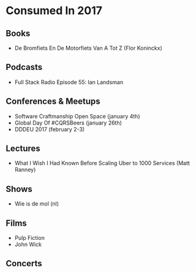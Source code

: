 # Consumed In 2017


## Books

- De Bromfiets En De Motorfiets Van A Tot Z (Flor Koninckx)


## Podcasts

- Full Stack Radio Episode 55: Ian Landsman


## Conferences & Meetups

- Software Craftmanship Open Space (january 4th)
- Global Day Of #CQRSBeers (january 26th)
- DDDEU 2017 (february 2-3)


## Lectures

- What I Wish I Had Known Before Scaling Uber to 1000 Services (Matt Ranney)


## Shows

- Wie is de mol (nl)


## Films

- Pulp Fiction
- John Wick


## Concerts

